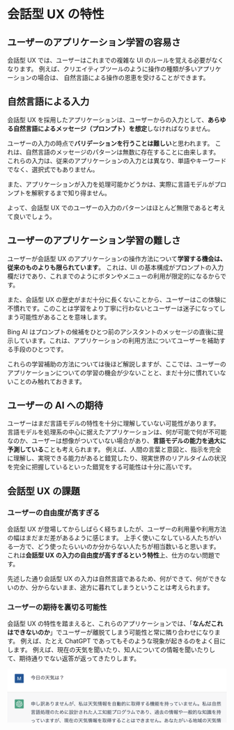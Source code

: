 # 会話型 UX の特性

## ユーザーのアプリケーション学習の容易さ

会話型 UX では、ユーザーはこれまでの複雑な UI のルールを覚える必要がなくなります。
例えば、クリエイティブツールのように操作の種類が多いアプリケーションの場合は、
自然言語による操作の恩恵を受けることができます。

## 自然言語による入力

会話型 UX を採用したアプリケーションは、ユーザーからの入力として、**あらゆる自然言語によるメッセージ（プロンプト）を想定**しなければなりません。

ユーザーの入力の時点で**バリデーションを行うことは難しい**と思われます。
これは、自然言語のメッセージのパターンは無数に存在することに由来します。
これらの入力は、従来のアプリケーションの入力とは異なり、単語やキーワードでなく、選択式でもありません。

また、アプリケーションが入力を処理可能かどうかは、実際に言語モデルがプロンプトを解釈するまで知り得ません。

よって、会話型 UX でのユーザーの入力のパターンはほとんど無限であると考えて良いでしょう。

## ユーザーのアプリケーション学習の難しさ

ユーザーが会話型 UX のアプリケーションの操作方法について**学習する機会は、従来のものよりも限られています**。
これは、UI の基本構成がプロンプトの入力欄だけであり、これまでのようにボタンやメニューの利用が限定的になるからです。

また、会話型 UX の歴史がまだ十分に長くないことから、ユーザーはこの体験に不慣れです。このことは学習をより丁寧に行わないとユーザーは迷子になってしまう可能性があることを意味します。

Bing AI はプロンプトの候補をひとつ前のアシスタントのメッセージの直後に提示しています。これは、アプリケーションの利用方法についてユーザーを補助する手段のひとつです。

これらの学習補助の方法については後ほど解説しますが、ここでは、ユーザーのアプリケーションについての学習の機会が少ないことと、まだ十分に慣れていないことのみ触れておきます。

## ユーザーの AI への期待

ユーザーはまだ言語モデルの特性を十分に理解していない可能性があります。
言語モデルを処理系の中心に据えたアプリケーションは、何が可能で何が不可能なのか、ユーザーは想像がついていない場合があり、**言語モデルの能力を過大に予測している**ことも考えられます。
例えば、人間の言葉と意図と、指示を完全に理解し、実現できる能力があると錯覚したり、現実世界のリアルタイムの状況を完全に把握しているといった錯覚をする可能性は十分に高いです。

## 会話型 UX の課題

### ユーザーの自由度が高すぎる

会話型 UX が登場してからしばらく経ちましたが、ユーザーの利用量や利用方法の幅はまだまだ差があるように感じます。
上手く使いこなしている人たちがいる一方で、どう使ったらいいのか分からない人たちが相当数いると思います。
これは**会話型 UX の入力の自由度が高すぎるという特性**上、仕方のない問題です。

先述した通り会話型 UX の入力は自然言語であるため、何ができて、何ができないのか、分からないまま、途方に暮れてしまうということは考えられます。

### ユーザーの期待を裏切る可能性

会話型 UX の特性を踏まえると、これらのアプリケーションでは、「**なんだこれはできないのか**」でユーザーが離脱てしまう可能性と常に隣り合わせになります。
例えば、たとえ ChatGPT であってもそのような現象が起きるのをよく目にします。
例えば、現在の天気を聞いたり、知人についての情報を聞いたりして、期待通りでない返答が返ってきたりします。

![Zannen](./zannen.png)
